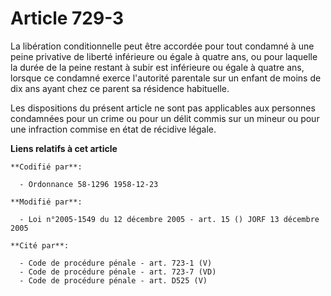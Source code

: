# Article 729-3

La libération conditionnelle peut être accordée pour tout condamné à une peine privative de liberté inférieure ou égale à
quatre ans, ou pour laquelle la durée de la peine restant à subir est inférieure ou égale à quatre ans, lorsque ce condamné
exerce l'autorité parentale sur un enfant de moins de dix ans ayant chez ce parent sa résidence habituelle.

Les dispositions du présent article ne sont pas applicables aux personnes condamnées pour un crime ou pour un délit commis
sur un mineur ou pour une infraction commise en état de récidive légale.

**Liens relatifs à cet article**

	**Codifié par**:

	  - Ordonnance 58-1296 1958-12-23

	**Modifié par**:

	  - Loi n°2005-1549 du 12 décembre 2005 - art. 15 () JORF 13 décembre 2005

	**Cité par**:

	  - Code de procédure pénale - art. 723-1 (V)
	  - Code de procédure pénale - art. 723-7 (VD)
	  - Code de procédure pénale - art. D525 (V)
